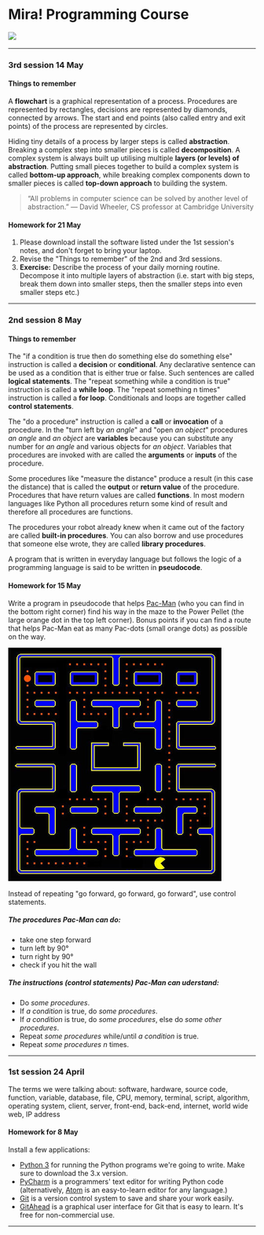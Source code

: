 # Mira! Programming Course

[![](https://imgs.xkcd.com/comics/tags.png)](https://xkcd.com/1144/)

---

### 3rd session 14 May

#### Things to remember

A __flowchart__ is a graphical representation of a process. Procedures are represented by
rectangles, decisions are represented by diamonds, connected by arrows. The start and end points
(also called entry and exit points) of the process are represented by circles.

Hiding tiny details of a process by larger steps is called __abstraction__. Breaking a complex step
into smaller pieces is called __decomposition__. A complex system is always built up utilising
multiple __layers (or levels) of abstraction__. Putting small pieces together to build a complex
system is called __bottom-up approach__, while breaking complex components down to smaller pieces is
called __top-down approach__ to building the system.

> “All problems in computer science can be solved by another level of abstraction.” — David Wheeler,
> CS professor at Cambridge University

#### Homework for 21 May

1. Please download install the software listed under the 1st session's notes, and don't forget to
   bring your laptop.
2. Revise the "Things to remember" of the 2nd and 3rd sessions.
3. __Exercise:__ Describe the process of your daily morning routine. Decompose it into multiple
   layers of abstraction (i.e. start with big steps, break them down into smaller steps, then the
   smaller steps into even smaller steps etc.)

---

### 2nd session 8 May

#### Things to remember

The "if a condition is true then do something else do something else" instruction is called a
__decision__ or __conditional__. Any declarative sentence can be used as a condition that is either
true or false.  Such sentences are called __logical statements__. The "repeat something while a
condition is true" instruction is called a __while loop__. The "repeat something n times"
instruction is called a __for loop__. Conditionals and loops are together called __control
statements__.

The "do a procedure" instruction is called a __call__ or __invocation__ of a procedure. In the
"turn left by _an angle_" and "open _an object_" procedures _an angle_ and _an object_ are
__variables__ because you can substitute any number for _an angle_ and various objects for _an
object_. Variables that procedures are invoked with are called the __arguments__ or __inputs__ of
the procedure.

Some procedures like "measure the distance" produce a result (in this case the distance) that is
called the __output__ or __return value__ of the procedure. Procedures that have return values are
called __functions__. In most modern languages like Python all procedures return some kind of result
and therefore all procedures are functions.

The procedures your robot already knew when it came out of the factory are called __built-in
procedures__. You can also borrow and use procedures that someone else wrote, they are called
__library procedures__.

A program that is written in everyday language but follows the logic of a programming language is
said to be written in __pseudocode__.


#### Homework for 15 May

Write a program in pseudocode that helps [Pac-Man](https://www.youtube.com/watch?v=i_OjztdQ8iw) (who
you can find in the bottom right corner) find his way in the maze to the Power Pellet (the large
orange dot in the top left corner). Bonus points if you can find a route that helps Pac-Man eat as
many Pac-dots (small orange dots) as possible on the way.

![](pacman.jpg)

Instead of repeating "go forward, go forward, go forward", use control statements.

##### The procedures Pac-Man can do:

- take one step forward
- turn left by 90°
- turn right by 90°
- check if you hit the wall

##### The instructions (control statements) Pac-Man can uderstand:

- Do _some procedures_.
- If _a condition_ is true, do _some procedures_.
- If _a condition_ is true, do _some procedures_, else do _some other procedures_.
- Repeat _some procedures_ while/until _a condition_ is true.
- Repeat _some procedures_ _n_ times.

---

### 1st session 24 April

The terms we were talking about: software, hardware, source code, function, variable, database,
file, CPU, memory, terminal, script, algorithm, operating system, client, server, front-end,
back-end, internet, world wide web, IP address

#### Homework for 8 May

Install a few applications:
- [Python 3](https://www.python.org/downloads/) for running the Python programs we're going to
  write. Make sure to download the 3.x version.
- [PyCharm](https://www.jetbrains.com/pycharm/) is a programmers' text editor for writing Python
  code (alternatively, [Atom](https://atom.io/) is an easy-to-learn editor for any language.)
- [Git](https://git-scm.com/downloads) is a version control system to save and share your work
  easily.
- [GitAhead](http://gitahead.scitools.com/) is a graphical user interface for Git that is easy
  to learn. It's free for non-commercial use.

---
